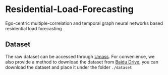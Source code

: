 # Residential-Load-Forecasting
Ego-centric multiple-correlation and temporal graph neural networks based residential load forecasting

## Dataset
The raw dataset can be accessed through [Umass](https://traces.cs.umass.edu/index.php/Smart/Smart). For convenience, we also provide a method to download the dataset from [Baidu Drive](https://pan.baidu.com/s/1LdgmkRnxQYK8PIU5gIGFcA?pwd=9vf8 ), you can download the dataset and place it under the folder `./dataset`
